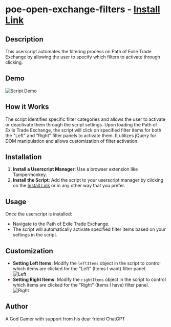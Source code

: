 # poe-open-exchange-filters - [Install Link](https://github.com/D4Enjoyer/poe-open-exchange-filters/raw/main/poe-open-exchange-filters.user.js)

## Description
This userscript automates the filtering process on Path of Exile Trade Exchange by allowing the user to specify which filters to activate through clicking. 

## Demo

<img src="https://i.imgur.com/6G6eXWN.gif" alt="Script Demo">

## How it Works
The script identifies specific filter categories and allows the user to activate or deactivate them through the script settings. Upon loading the Path of Exile Trade Exchange, the script will click on specified filter items for both the "Left" and "Right" filter panels to activate them. It utilizes jQuery for DOM manipulation and allows customization of filter activation.

## Installation
1. **Install a Userscript Manager**: Use a browser extension like Tampermonkey.
2. **Install the Script**: Add the script to your userscript manager by clicking on the [Install Link](https://github.com/D4Enjoyer/poe-open-exchange-filters/raw/main/poe-open-exchange-filters.user.js) or in any other way that you prefer.

## Usage
Once the userscript is installed:
- Navigate to the Path of Exile Trade Exchange.
- The script will automatically activate specified filter items based on your settings in the script.

## Customization
- **Setting Left Items**: Modify the `leftItems` object in the script to control which items are clicked for the "Left" (Items I want) filter panel.  
  <img src="https://i.imgur.com/z1tGoDA.png" alt="Left">
- **Setting Right Items**: Modify the `rightItems` object in the script to control which items are clicked for the "Right" (Items I have) filter panel.  
  <img src="https://i.imgur.com/hNKnqij.png" alt="Right">
  
## Author
A God Gamer with support from his dear friend ChatGPT
